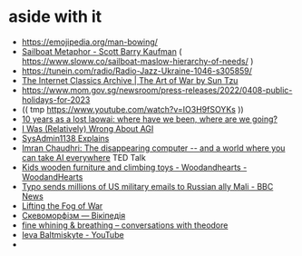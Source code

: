 # aside with it 
- https://emojipedia.org/man-bowing/ 
- [Sailboat Metaphor - Scott Barry Kaufman](https://scottbarrykaufman.com/sailboat-metaphor/#:~:text=The%20human%20needs%20that%20comprise,work%20together%20toward%20greater%20stability.)  ( https://www.sloww.co/sailboat-maslow-hierarchy-of-needs/ )
- https://tunein.com/radio/Radio-Jazz-Ukraine-1046-s305859/
- [The Internet Classics Archive | The Art of War by Sun Tzu](http://classics.mit.edu/Tzu/artwar.html) 
- https://www.mom.gov.sg/newsroom/press-releases/2022/0408-public-holidays-for-2023
- (( tmp https://www.youtube.com/watch?v=IO3H9fSOYKs ))
- [10 years as a lost laowai: where have we been, where are we going?](https://www.lostlaowai.com/blog/site-stuff/10-years-lost-laowai-going/) 
- [I Was (Relatively) Wrong About AGI](https://cerebralab.com/I_Was_%28Relatively%29_Wrong_About_AGI?mode=about) 
- [SysAdmin1138 Explains](https://sysadmin1138.net/mt/blog/) 
- [Imran Chaudhri: The disappearing computer -- and a world where you can take AI everywhere](https://www.ted.com/talks/imran_chaudhri_the_disappearing_computer_and_a_world_where_you_can_take_ai_everywhere/c) TED Talk 
- [Kids wooden furniture and climbing toys - Woodandhearts - WoodandHearts](https://woodandhearts.com/)
- [Typo sends millions of US military emails to Russian ally Mali - BBC News](https://www.bbc.com/news/world-us-canada-66226873)
- [Lifting the Fog of War](https://archive.nytimes.com/www.nytimes.com/books/first/o/owens-fog.html)
- [Скевоморфізм — Вікіпедія](https://uk.wikipedia.org/wiki/%D0%A1%D0%BA%D0%B5%D0%B2%D0%BE%D0%BC%D0%BE%D1%80%D1%84%D1%96%D0%B7%D0%BC)
- [fine whining & breathing – conversations with theodore](https://finewhiningandbreathing.wordpress.com/)
- [Ieva Baltmiskyte - YouTube](https://www.youtube.com/@IevaBaltmiskyte)
- 
